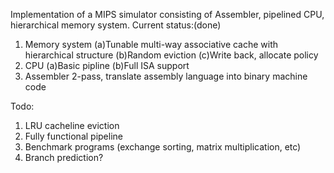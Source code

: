 Implementation of a MIPS simulator consisting of Assembler, pipelined CPU, hierarchical memory system.
Current status:(done)
1. Memory system
    (a)Tunable multi-way associative cache with hierarchical structure
	(b)Random eviction
	(c)Write back, allocate policy
2. CPU
	(a)Basic pipline
	(b)Full ISA support
3. Assembler
	2-pass, translate assembly language into binary machine code

Todo:
1. LRU cacheline eviction
2. Fully functional pipeline
3. Benchmark programs (exchange sorting, matrix multiplication, etc)
4. Branch prediction?
	
